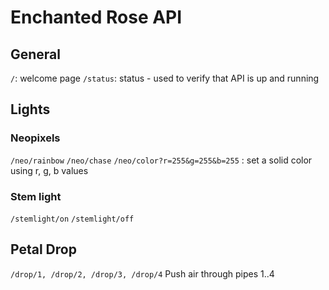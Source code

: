 # Enchanted Rose API

## General
```/```: welcome page
```/status```: status - used to verify that API is up and running

## Lights

### Neopixels
```/neo/rainbow```
```/neo/chase```
```/neo/color?r=255&g=255&b=255```
: set a solid color using r, g, b values

### Stem light
```/stemlight/on```
```/stemlight/off```

## Petal Drop
```/drop/1, /drop/2, /drop/3, /drop/4```
Push air through pipes 1..4 




